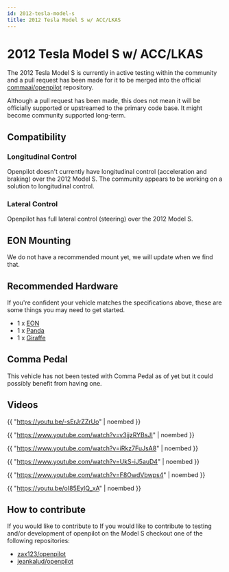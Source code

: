 ```yaml
---
id: 2012-tesla-model-s
title: 2012 Tesla Model S w/ ACC/LKAS
---
```

# 2012 Tesla Model S w/ ACC/LKAS

The 2012 Tesla Model S is currently in active testing within the community 
and a pull request has been made for it to be merged into the official [commaai/openpilot](https://github.com/commaai/openpilot) repository.

Although a pull request has been made, this does not mean it will be officially supported or upstreamed to the primary code base.
It might become community supported long-term.

## Compatibility

### Longitudinal Control

Openpilot doesn't currently have longitudinal control (acceleration and braking) over the 2012 Model S.
The community appears to be working on a solution to longitudinal control.

### Lateral Control

Openpilot has full lateral control (steering) over the 2012 Model S.

## EON Mounting

We do not have a recommended mount yet, we will update when we find that.

## Recommended Hardware

If you're confident your vehicle matches the specifications above, these are some things you may need to get started.

* 1 x [EON](/hardware/eon/)
* 1 x [Panda](/hardware/panda/)
* 1 x [Giraffe](/hardware/giraffe/)

## Comma Pedal

This vehicle has not been tested with Comma Pedal as of yet but it could possibly benefit from having one.


## Videos

{{ "https://youtu.be/-sErJrZZrUo" | noembed }}


{{ "https://www.youtube.com/watch?v=v3jjzRYBsJI" | noembed }}


{{ "https://www.youtube.com/watch?v=iRkz7FuJsA8" | noembed }}


{{ "https://www.youtube.com/watch?v=UkS-iJ5auD4" | noembed }}


{{ "https://www.youtube.com/watch?v=F8OwdVbwps4" | noembed }}


{{ "https://youtu.be/oI85EyIQ_xA" | noembed }}


## How to contribute

If you would like to contribute to If you would like to contribute to testing and/or development of openpilot on the Model S checkout one of the following repositories:

- [zax123/openpilot](https://github.com/zax123/openpilot)
- [jeankalud/openpilot](https://github.com/jeankalud/openpilot)

